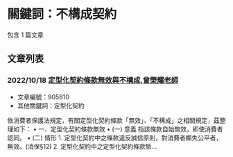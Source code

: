 # 關鍵詞：不構成契約

包含 1 篇文章

## 文章列表

### 2022/10/18 [定型化契約條款無效與不構成,曾榮耀老師](../../articles/905810_%E5%AE%9A%E5%9E%8B%E5%8C%96%E5%A5%91%E7%B4%84%E6%A2%9D%E6%AC%BE%E7%84%A1%E6%95%88%E8%88%87%E4%B8%8D%E6%A7%8B%E6%88%90%2C%E6%9B%BE%E6%A6%AE%E8%80%80%E8%80%81%E5%B8%AB.md)
- 文章編號：905810
- 其他關鍵詞：定型化契約

依消費者保護法規定，有關定型化契約條款「無效」、「不構成」之相關規定，茲整理如下： • 一、定型化契約條款無效 • (一) 意義 指該條款自始無效，即使消費者認同。 • (二) 情形 1. 定型化契約中之條款違反誠信原則，對消費者顯失公平者，無效。(消保§12) 2. 定型化契約中之定型化契約條款牴...

